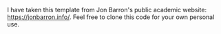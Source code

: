 I have taken this template from Jon Barron's public academic website: https://jonbarron.info/. Feel free to clone this code for your own personal use.
